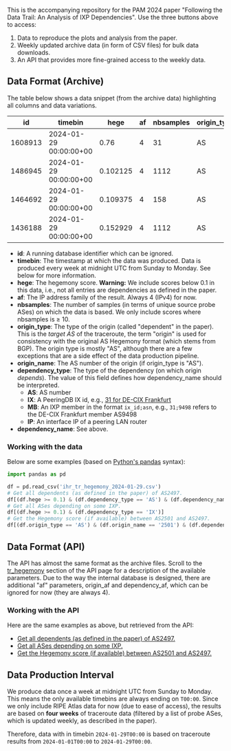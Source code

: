 This is the accompanying repository for the PAM 2024 paper "Following the Data
Trail: An Analysis of IXP Dependencies". Use the three buttons above to access:

1. Data to reproduce the plots and analysis from the paper.
1. Weekly updated archive data (in form of CSV files) for bulk data downloads.
1. An API that provides more fine-grained access to the weekly data.

## Data Format (Archive)

The table below shows a data snippet (from the archive data) highlighting all
columns and data variations.


|   id    |        timebin         |   hege   | af | nbsamples | origin_type | origin_name | dependency_type | dependency_name |
|---------|------------------------|----------|----|-----------|-------------|-------------|-----------------|-----------------|
| 1608913 | 2024-01-29 00:00:00+00 |     0.76 |  4 |        31 | AS          |        2501 | AS              | 2497            |
| 1486945 | 2024-01-29 00:00:00+00 | 0.102125 |  4 |      1112 | AS          |        9498 | IX              | 31              |
| 1464692 | 2024-01-29 00:00:00+00 | 0.109375 |  4 |       158 | AS          |       45232 | MB              | 31;9498         |
| 1436188 | 2024-01-29 00:00:00+00 | 0.152929 |  4 |      1112 | AS          |        7713 | IP              | 80.81.193.22    |

- **id**: A running database identifier which can be ignored.
- **timebin**: The timestamp at which the data was produced. Data is produced
  every week at midnight UTC from Sunday to Monday. See below for more
  information.
- **hege**: The hegemony score. **Warning:** We include scores below 0.1 in this
  data, i.e., not all entries are dependencies as defined in the paper.
- **af**: The IP address family of the result. Always 4 (IPv4) for now.
- **nbsamples**: The number of samples (in terms of unique source probe ASes) on
  which the data is based. We only include scores where nbsamples is ≥ 10.
- **origin_type**: The type of the origin (called "dependent" in the paper).
  This is the *target AS* of the traceroute, the term "origin" is used for
  consistency with the original AS Hegemony format (which stems from BGP). The
  origin type is mostly "AS", although there are a few exceptions that are a
  side effect of the data production pipeline.
- **origin_name**: The AS number of the origin (if origin_type is "AS").
- **dependency_type**: The type of the dependency (on which origin *depends*).
  The value of this field defines how dependency_name should be interpreted.
  - **AS**: AS number
  - **IX**: A PeeringDB IX id, e.g., [31 for DE-CIX
    Frankfurt](https://www.peeringdb.com/ix/31)
  - **MB**: An IXP member in the format `ix_id;asn`, e.g., `31;9498` refers to
    the DE-CIX Frankfurt member AS9498
  - **IP**: An interface IP of a peering LAN router
- **dependency_name**: See above.

### Working with the data

Below are some examples (based on [Python's pandas](https://pandas.pydata.org/) syntax):

```python
import pandas as pd

df = pd.read_csv('ihr_tr_hegemony_2024-01-29.csv')
# Get all dependents (as defined in the paper) of AS2497.
df[(df.hege >= 0.1) & (df.dependency_type == 'AS') & (df.dependency_name == '2497')]
# Get all ASes depending on some IXP.
df[(df.hege >= 0.1) & (df.dependency_type == 'IX')]
# Get the Hegemony score (if available) between AS2501 and AS2497.
df[(df.origin_type == 'AS') & (df.origin_name == '2501') & (df.dependency_type == 'AS') & (df.dependency_name == '2497')]
```

## Data Format (API)

The API has almost the same format as the archive files. Scroll to the
[tr_hegemony](https://ihr.iijlab.net/ihr/en-us/api) section of the API page for
a description of the available parameters. Due to the way the internal database
is designed, there are additional "af" parameters, origin_af and dependency_af,
which can be ignored for now (they are always 4).

### Working with the API

Here are the same examples as above, but retrieved from the API:
- [Get all dependents (as defined in the paper) of
  AS2497.](https://ihr.iijlab.net/ihr/api/tr_hegemony/?timebin=2024-01-29T00%3A00&dependency_name=2497&dependency_type=AS&hege__gte=0.1)
- [Get all ASes depending on some
  IXP.](https://ihr.iijlab.net/ihr/api/tr_hegemony/?timebin=2024-01-29T00%3A00&dependency_type=IX&hege__gte=0.1)
- [Get the Hegemony score (if available) between AS2501 and
  AS2497.](https://ihr.iijlab.net/ihr/api/tr_hegemony/?timebin=2024-01-29T00%3A00&origin_name=2501&dependency_name=2497&origin_type=AS&dependency_type=AS)

## Data Production Interval

We produce data once a week at midnight UTC from Sunday to Monday. This means
the only available timebins are always ending on `T00:00`. Since we only include
RIPE Atlas data for now (due to ease of access), the results are based on **four
weeks** of traceroute data (filtered by a list of probe ASes, which is updated
weekly, as described in the paper).

Therefore, data with in timebin `2024-01-29T00:00` is based on traceroute
results from `2024-01-01T00:00` to `2024-01-29T00:00`.
